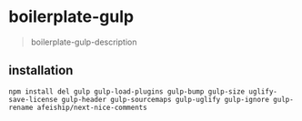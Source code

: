 # boilerplate-gulp
> boilerplate-gulp-description

## installation
```shell
npm install del gulp gulp-load-plugins gulp-bump gulp-size uglify-save-license gulp-header gulp-sourcemaps gulp-uglify gulp-ignore gulp-rename afeiship/next-nice-comments
```
